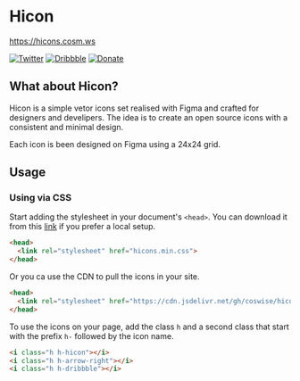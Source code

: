 # Hicon
https://hicons.cosm.ws

[![Twitter](https://img.shields.io/static/v1?label=twitter&message=follow&color=1E9BEB)](https://twitter.com/CosWiSe)
[![Dribbble](https://img.shields.io/static/v1?label=dribbble&message=visit&color=EA4C88)](https://dribbble.com/coswise)
[![Donate](https://img.shields.io/badge/donate-paypal-blue.svg?style=flat-square)](https://www.paypal.me/coswise/2.5)



## What about Hicon?
Hicon is a simple vetor icons set realised with Figma and crafted for designers and develipers.
The idea is to create an open source icons with a consistent and minimal design. 

Each icon is been designed on Figma using a 24x24 grid.

## Usage

### Using via CSS

Start adding the stylesheet in your document's `<head>`.
You can download it from this [link](https://github.com/coswise/hicons-css) if you prefer a local setup.

```html
<head>
  <link rel="stylesheet" href="hicons.min.css">
</head>
```

Or you ca use the CDN to pull the icons in your site.

```html
<head>
  <link rel="stylesheet" href="https://cdn.jsdelivr.net/gh/coswise/hicons-css@latest/web-fonts/hicons.min.css">
</head>
```

To use the icons on your page, add the class `h` and a second class that start with the prefix `h-` followed by the icon name.

```html
<i class="h h-hicon"></i>
<i class="h h-arrow-right"></i>
<i class="h h-dribbble"></i>
```


